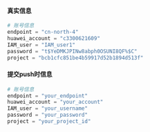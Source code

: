 #### 真实信息

```python
# 账号信息
endpoint = "cn-north-4"
huawei_account = "c3300621609"
IAM_user = "IAM_user1"
password = "t$YeDMKJPINw8abph0OSUNI8QF%$C"
project = "bcb1cfc851be4b59917d52b1894d513f"
```

#### 提交push时信息

```python
# 账号信息
endpoint = "your_endpoint"
huawei_account = "your_account"
IAM_user = "your_username"
password = "your_password"
project = "your_project_id"
```


